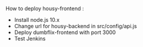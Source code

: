 How to deploy housy-frontend :

- Install node.js 10.x
- Change url for housy-backend in src/config/api.js
- Deploy dumbflix-frontend with port 3000
- Test Jenkins
